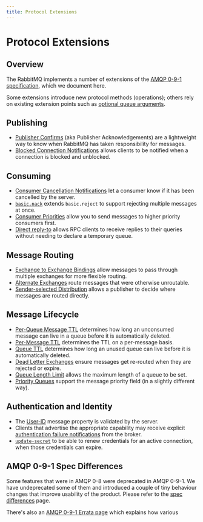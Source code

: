 ```yaml
---
title: Protocol Extensions
---
```

<!--
Copyright (c) 2005-2023 Broadcom. All Rights Reserved. The term "Broadcom" refers to Broadcom Inc. and/or its subsidiaries.

All rights reserved. This program and the accompanying materials
are made available under the terms of the under the Apache License,
Version 2.0 (the "License”); you may not use this file except in compliance
with the License. You may obtain a copy of the License at

https://www.apache.org/licenses/LICENSE-2.0

Unless required by applicable law or agreed to in writing, software
distributed under the License is distributed on an "AS IS" BASIS,
WITHOUT WARRANTIES OR CONDITIONS OF ANY KIND, either express or implied.
See the License for the specific language governing permissions and
limitations under the License.
-->

# Protocol Extensions

## Overview

The RabbitMQ implements a number of extensions of the
[AMQP 0-9-1 specification](./specification), which we
document here.

Some extensions introduce new protocol methods (operations); others rely on existing
extension points such as [optional queue arguments](./queues#optional-arguments).

## Publishing

 * [Publisher Confirms](./confirms) (aka Publisher Acknowledgements) are a lightweight way to know when
   RabbitMQ has taken responsibility for messages.
 * [Blocked Connection Notifications](./connection-blocked)
   allows clients to be notified when a connection is blocked and unblocked.

## Consuming

 * [Consumer Cancellation Notifications](./consumer-cancel) let a consumer know if it has been cancelled by the server.
 * [`basic.nack`](./nack) extends `basic.reject` to support rejecting multiple messages at once.
 * [Consumer Priorities](./consumer-priority) allow you to send messages to higher priority consumers first.
 * [Direct reply-to](./direct-reply-to) allows RPC clients to receive replies to their queries without needing
   to declare a temporary queue.

## Message Routing

 * [Exchange to Exchange Bindings](./e2e) allow
   messages to pass through multiple exchanges for more flexible routing.
 * [Alternate Exchanges](./ae) route messages that were otherwise unroutable.
 * [Sender-selected Distribution](./sender-selected) allows a publisher to decide where messages
   are routed directly.

## Message Lifecycle

 * [Per-Queue Message TTL](./ttl#per-queue-message-ttl)
   determines how long an unconsumed message can live in a queue before
   it is automatically deleted.
 * [Per-Message TTL](./ttl#per-message-ttl) determines the TTL on a per-message basis.
 * [Queue TTL](./ttl#queue-ttl) determines how
   long an unused queue can live before it is automatically deleted.
 * [Dead Letter Exchanges](./dlx) ensure messages get re-routed when they are rejected or expire.
 * [Queue Length Limit](./maxlength) allows the maximum length of a queue to be set.
 * [Priority Queues](./priority) support the message priority field (in a slightly different way).

## Authentication and Identity

 * The [User-ID](./validated-user-id) message property is validated by the server.
 * Clients that advertise the appropriate capability may receive
   explicit [authentication failure notifications](./auth-notification) from the broker.
 * [`update-secret`](./amqp-0-9-1-reference#connection.update-secret)
   to be able to renew credentials for an active connection, when those credentials can expire.


## AMQP 0-9-1 Spec Differences

Some features that were in AMQP 0-8 were deprecated in AMQP
0-9-1. We have undeprecated some of them and introduced a
couple of tiny behaviour changes that improve usability of
the product. Please refer to the [spec differences](./spec-differences) page.

There's also an [AMQP 0-9-1 Errata page](./amqp-0-9-1-errata) which explains how various
